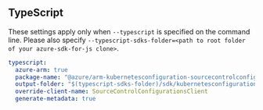 ## TypeScript

These settings apply only when `--typescript` is specified on the command line.
Please also specify `--typescript-sdks-folder=<path to root folder of your azure-sdk-for-js clone>`.

```yaml $(typescript)
typescript:
  azure-arm: true
  package-name: "@azure/arm-kubernetesconfiguration-sourcecontrolconfigurations"
  output-folder: "$(typescript-sdks-folder)/sdk/kubernetesconfiguration/arm-kubernetesconfiguration-sourcecontrolconfigurations"
  override-client-name: SourceControlConfigurationsClient
  generate-metadata: true
```
